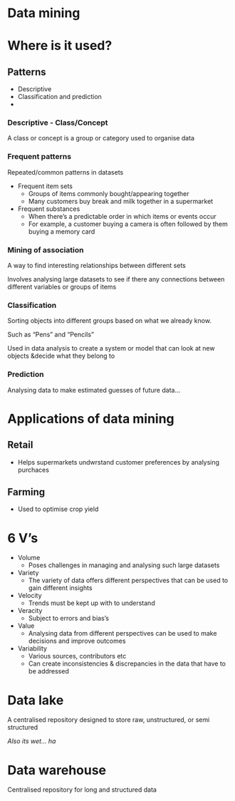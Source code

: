 # Data mining

# Where is it used?

## Patterns

- Descriptive
- Classification and prediction
- 

### Descriptive - Class/Concept

A class or concept is a group or category used to organise data 

### Frequent patterns

Repeated/common patterns in datasets

- Frequent item sets
    - Groups of items commonly bought/appearing together
    - Many customers buy break and milk together in a supermarket
- Frequent substances
    - When there’s a predictable order in which items or events occur
    - For example, a customer buying a camera is often followed by them buying a memory card

### Mining of association

A way to find interesting relationships between different sets

Involves analysing large datasets to see if there any connections between different variables or groups of items

### Classification

Sorting objects into different groups based on what we already know.

Such as “Pens” and “Pencils”

Used in data analysis to create a system or model that can look at new objects &decide what they belong to

### Prediction

Analysing data to make estimated guesses of future data…

# Applications of data mining

## Retail

- Helps supermarkets undwrstand customer preferences by analysing purchaces

## Farming

- Used to optimise crop yield

# 6 V’s

- Volume
    - Poses challenges in managing and analysing such large datasets
- Variety
    - The variety of data offers different perspectives that can be used to gain different insights
- Velocity
    - Trends must be kept up with to understand
- Veracity
    - Subject to errors and bias’s
- Value
    - Analysing data from different perspectives can be used to make decisions and improve outcomes
- Variability
    - Various sources, contributors etc
    - Can create inconsistencies & discrepancies  in the data that have to be addressed

# Data lake

A centralised repository designed to store raw, unstructured, or semi structured

*Also its wet… ha*

# Data warehouse

Centralised repository for long and structured data